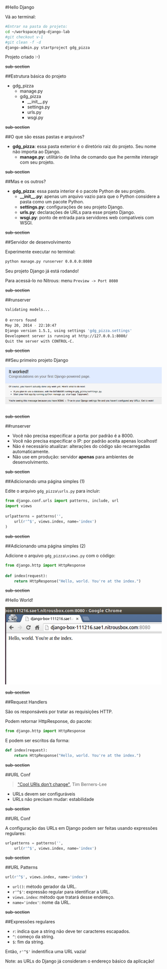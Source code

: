 #Hello Django

Vá ao terminal:

```bash
#Entrar na pasta do projeto:
cd ~/workspace/gdg-django-lab
#git checkout v-1
#git clean -f -d
django-admin.py startproject gdg_pizza
```

Projeto criado :-)

~~sub-section~~

##Estrutura básica do projeto

- gdg_pizza
	- manage.py
	- gdg_pizza
		- \_\_init\_\_.py
		- settings.py
		- urls.py
		- wsgi.py
    
~~sub-section~~

##O que são essas pastas e arquivos?

- **gdg_pizza**: essa pasta exterior é o diretório raiz do projeto. Seu nome não importa ao Django.
  - **manage.py**: utilitário de linha de comando que lhe permite interagir com seu projeto.

~~sub-section~~

##Mas e os outros?

- **gdg_pizza**: essa pasta interior é o pacote Python de seu projeto.
  - **\_\_init\_\_.py**: apenas um arquivo vazio para que o Python considere a pasta como um pacote Python.
  - **settings.py**: configurações de seu projeto Django.
  - **urls.py**: declarações de URLs para esse projeto Django.
  - **wsgi.py**: ponto de entrada para servidores web compatíveis com WSGI.

~~sub-section~~

##Servidor de desenvolvimento

Experimente executar no terminal:

```bash
python manage.py runserver 0.0.0.0:8080
```

Seu projeto Django já está rodando!

Para acessá-lo no Nitrous: menu ```Preview -> Port 8080```

~~sub-section~~

##runserver

```bash
Validating models...                                                                                                                                                                                     
                                                                                                                                                                                                         
0 errors found                                                                                                                                                                                           
May 20, 2014 - 22:10:47                                                                                                                                                                                  
Django version 1.5.1, using settings 'gdg_pizza.settings'                                                                                                                                                
Development server is running at http://127.0.0.1:8080/                                                                                                                                                  
Quit the server with CONTROL-C.
```

~~sub-section~~

##Seu primeiro projeto Django

![Django](./img/screen_django_01.png "Django")

~~sub-section~~

##runserver

- Você não precisa especificar a porta: por padrão é a 8000.
- Você não precisa especificar o IP: por padrão aceita apenas localhost!
- Não é necessário atualizar: alterações do código são recarregadas automaticamente.
- Não use em produção: servidor **apenas** para ambientes de desenvolvimento.

~~sub-section~~

##Adicionando uma página simples (1)

Edite o arquivo ```gdg_pizza\urls.py``` para incluir:

```python
from django.conf.urls import patterns, include, url
import views

urlpatterns = patterns('',
    url(r'^$', views.index, name='index')
)

```

~~sub-section~~

##Adicionando uma página simples (2)

Adicione o arquivo ```gdg_pizza\views.py``` com o código:

```python
from django.http import HttpResponse

def index(request):
    return HttpResponse("Hello, world. You're at the index.")
```

~~sub-section~~

#Hello World!

![Django](./img/screen_django_02.png "Django")

~~sub-section~~

##Request Handlers

São os responsáveis por tratar as requisições HTTP.

Podem retornar HttpResponse, do pacote:
```python
from django.http import HttpResponse
```

E podem ser escritos da forma:
```python
def index(request):
    return HttpResponse("Hello, world. You're at the index.")
```

~~sub-section~~

##URL Conf

> ["Cool URIs don't change"](http://www.w3.org/Provider/Style/URI), Tim Berners-Lee

- URLs devem ser configuráveis
- URLs não precisam mudar: estabilidade

~~sub-section~~

##URL Conf

A configuração das URLs em Django podem ser feitas usando expressões regulares:
```python
urlpatterns = patterns('',
    url(r'^$', views.index, name='index')
```
~~sub-section~~

##URL Patterns

```python
url(r'^$', views.index, name='index')
```

- `url()`: método gerador da URL.
- `r'^$'`: expressão regular para identificar a URL.
- `views.index`: método que tratará desse endereço.
- `name='index'`: nome da URL.

~~sub-section~~

##Expressões regulares

- `r`: indica que a string não deve ter caracteres escapados.
- `^`: começo da string.
- `$`: fim da string.

Então, `r'^$'` indentifica uma URL vazia! 

Note: as URLs do Django já consideram o endereço básico da aplicação!